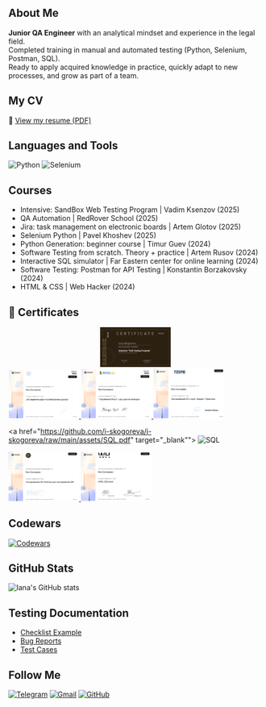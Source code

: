 
## About Me

**Junior QA Engineer** with an analytical mindset and experience in the legal field.  
Completed training in manual and automated testing (Python, Selenium, Postman, SQL).  
Ready to apply acquired knowledge in practice, quickly adapt to new processes, and grow as part of a team.

## My CV
📌 [View my resume (PDF)](https://drive.google.com/file/d/1UMLkq59CevpyXtVJN4xG8YcIQPg5EwNJ/view?usp=sharing)

## Languages and Tools
![Python](https://img.shields.io/badge/Python-3776AB?style=for-the-badge&logo=python&logoColor=white)
![Selenium](https://img.shields.io/badge/Selenium-43B02A?style=for-the-badge&logo=selenium&logoColor=white)

## Courses
- Intensive: SandBox Web Testing Program | Vadim Ksenzov (2025)
- QA Automation | RedRover School (2025)
- Jira: task management on electronic boards | Artem Glotov (2025)
- Selenium Python |  Pavel Khoshev (2025)
- Python Generation: beginner course | Timur Guev (2024)
- Software Testing from scratch. Theory + practice | Artem Rusov (2024)
- Interactive SQL simulator | Far Eastern center for online learning (2024)
- Software Testing: Postman for API Testing | Konstantin Borzakovsky (2024)
- HTML & CSS | Web Hacker (2024)

<h2>🏅 Certificates</h2>

<div align="center" style="display: flex; flex-wrap: wrap; justify-content: center; gap: 20px;">

  <a href="https://github.com/i-skogoreva/i-skogoreva/raw/main/assets/Intensive Web Testing program.png" target="_blank">
    <img src="https://github.com/i-skogoreva/i-skogoreva/raw/main/assets/Intensive_thumb.png" alt="Intensive" width="140">
  </a>
  </div>

  <a href="https://github.com/i-skogoreva/i-skogoreva/raw/main/assets/Jira.pdf" target="_blank">
    <img src="https://github.com/i-skogoreva/i-skogoreva/raw/main/assets/Jira_thumb.png" alt="Jira" width="140">
  </a>
  </div>

  <a href="https://github.com/i-skogoreva/i-skogoreva/raw/main/assets/Python.pdf" target="_blank">
    <img src="https://github.com/i-skogoreva/i-skogoreva/raw/main/assets/Python_thumb.png" alt="Python" width="140">
  </a>
  </div>

  <a href="https://github.com/i-skogoreva/i-skogoreva/raw/main/assets/QA.pdf" target="_blank">
   <img src="https://github.com/i-skogoreva/i-skogoreva/raw/main/assets/QA_thumb.png" alt="QA" width="140">
  </a>
  </div>
  
  <a href="https://github.com/i-skogoreva/i-skogoreva/raw/main/assets/SQL.pdf" target="_blank"">
    <img src="https://github.com/i-skogoreva/i-skogoreva/raw/main/assets/thumbs/SQL_thumb.png" alt="SQL" width="140">
    </a>
  </div>

  <a href="https://github.com/i-skogoreva/i-skogoreva/raw/main/assets/TestingAPI.pdf" target="_blank">
   <img src="https://github.com/i-skogoreva/i-skogoreva/raw/main/assets/TestingAPI_thumb.png" alt="API" width="140">
  </a>
  </div>

  <a href="https://github.com/i-skogoreva/i-skogoreva/raw/main/assets/HTML.pdf" target="_blank">
   <img src="https://github.com/i-skogoreva/i-skogoreva/raw/main/assets/HTML_thumb.png" alt="HTML" width="140">
  </a>
  </div>
  
</div>


## Codewars
[![Codewars](https://www.codewars.com/users/IanaSkogoreva/badges/small)](https://www.codewars.com/users/IanaSkogoreva)

## GitHub Stats
![Iana's GitHub stats](https://github-readme-stats.vercel.app/api?username=i-skogoreva&show_icons=true&theme=tokyonight)


## Testing Documentation
- [Checklist Example](link)
- [Bug Reports](link)
- [Test Cases](link)

## Follow Me
[![Telegram](https://img.shields.io/badge/Telegram-2CA5E0?style=for-the-badge&logo=telegram&logoColor=white)](https://t.me/i_skogoreva)
[![Gmail](https://img.shields.io/badge/Gmail-D14836?style=for-the-badge&logo=gmail&logoColor=white)](mailto:iana.skogoreva@gmail.com)
[![GitHub](https://img.shields.io/badge/GitHub-100000?style=for-the-badge&logo=github&logoColor=white)](https://github.com/i-skogoreva)
